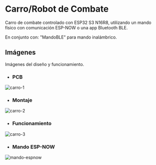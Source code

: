 # Carro/Robot de Combate

Carro de combate controlado con ESP32 S3 N16R8, utilizando un mando físico con comunicación ESP-NOW o una app Bluetooth BLE.

En conjunto con: "MandoBLE" para mando inalámbrico.

## Imágenes
Imágenes del diseño y funcionamiento.

- ### PCB

![carro-1](https://github.com/user-attachments/assets/ecc37865-58ca-4739-999d-c87a8dbab092)

- ### Montaje

![carro-2](https://github.com/user-attachments/assets/eecc744f-556d-4596-ad91-d5c7f1ba4c1a)

- ### Funcionamiento

![carro-3](https://github.com/user-attachments/assets/397d7873-6ca8-4edf-8fc5-eef8a8e39044)

- ### Mando ESP-NOW

![mando-espnow](https://github.com/user-attachments/assets/e03882e6-144c-407e-8ea5-c6ff8d3bb49e)
